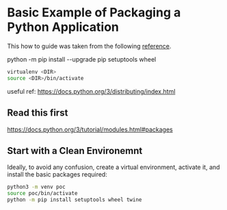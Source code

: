 # Basic Example of Packaging a Python Application

This how to guide was taken from the following [reference](https://packaging.python.org/tutorials/installing-packages/).

python -m pip install --upgrade pip setuptools wheel


```bash
virtualenv <DIR>
source <DIR>/bin/activate
```

useful ref:
https://docs.python.org/3/distributing/index.html

## Read this first

https://docs.python.org/3/tutorial/modules.html#packages


## Start with a Clean Environemnt

Ideally, to avoid any confusion, create a virtual environment, activate it, and install
the basic packages required:

```bash
python3 -m venv poc
source poc/bin/activate
python -m pip install setuptools wheel twine
```


